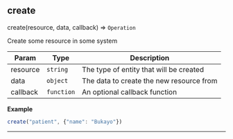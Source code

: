 ## create

create(resource, data, callback) ⇒ <code>Operation</code>

Create some resource in some system


| Param | Type | Description |
| --- | --- | --- |
| resource | <code>string</code> | The type of entity that will be created |
| data | <code>object</code> | The data to create the new resource from |
| callback | <code>function</code> | An optional callback function |

**Example**  
```js
create("patient", {"name": "Bukayo"})
```

* * *

